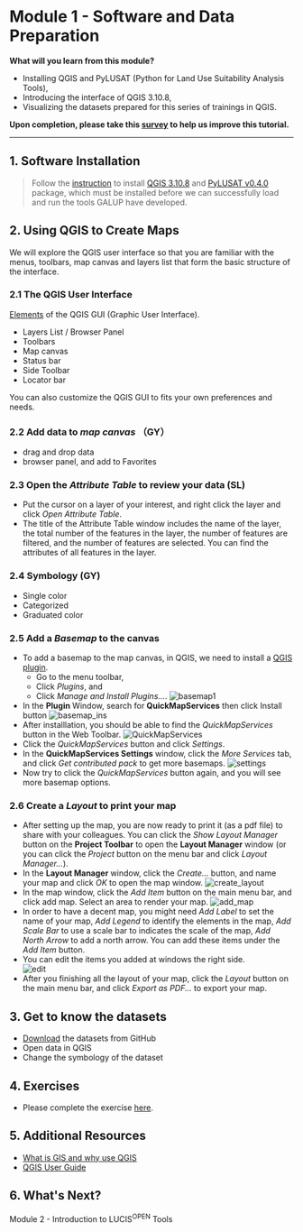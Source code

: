 # Module 1 - Software and Data Preparation

**What will you learn from this module?**

- Installing QGIS and PyLUSAT (Python for Land Use Suitability Analysis Tools),
- Introducing the interface of QGIS 3.10.8,
- Visualizing the datasets prepared for this series of trainings in QGIS.

**Upon completion, please take this [survey](https://docs.google.com/document/d/1p1oy635ZMgXBcyxPJPv2Je-62xTVaNV6xCtltQYvde0/edit)
to help us improve this tutorial.**

---

## 1. Software Installation

> Follow the [instruction](https://github.com/chjch/lucis_qgis/wiki/Installation)
> to install [QGIS 3.10.8](https://qgis.org/en/site/) and
> [PyLUSAT v0.4.0](https://pypi.org/project/pylusat/) package, which
> must be installed before we can successfully load and run the tools GALUP
> have developed.

## 2. Using QGIS to Create Maps

We will explore the QGIS user interface so that you are familiar with the
menus, toolbars, map canvas and layers list that form the basic structure of
the interface.

### 2.1 The QGIS User Interface

[Elements](https://docs.qgis.org/3.10/en/docs/training_manual/basic_map/overview.html)
of the QGIS GUI (Graphic User Interface).

- Layers List / Browser Panel
- Toolbars
- Map canvas
- Status bar
- Side Toolbar
- Locator bar

You can also customize the QGIS GUI to fits your own preferences and needs.

### 2.2 Add data to _map canvas_ （GY）

- drag and drop data
- browser panel, and add to Favorites

### 2.3 Open the _Attribute Table_ to review your data (SL)

- Put the cursor on a layer of your interest, and right click the layer and
  click _Open Attribute Table_.
- The title of the Attribute Table window includes the name of the layer, the
  total number of the features in the layer, the number of features are
  filtered, and the number of features are selected. You can find the
  attributes of all features in the layer.

### 2.4 Symbology (GY)

- Single color
- Categorized
- Graduated color

### 2.5 Add a _Basemap_ to the canvas

- To add a basemap to the map canvas, in QGIS, we need to install a
  [QGIS plugin](https://docs.qgis.org/3.10/en/docs/user_manual/plugins/plugins.html).
  - Go to the menu toolbar,
  - Click _Plugins_, and
  - Click _Manage and Install Plugins..._.
  ![basemap1](../../../images/Basemap/basemap.png)
- In the **Plugin** Window, search for **QuickMapServices** then click Install
  button ![basemap_ins](../../../images/Basemap/quick_map_ins.png)
- After installlation, you should be able to find the _QuickMapServices_ button
  in the Web Toolbar. ![QuickMapServices](../../../images/Basemap/quick_service.png)
- Click the _QuickMapServices_ button and click _Settings_.
- In the **QuickMapServices Settings** window, click the _More Services_ tab,
  and click _Get contributed pack_ to get more basemaps.
  ![settings](../../../images/Basemap/settings.png)
- Now try to click the _QuickMapServices_ button again, and you will see more
  basemap options.
  
### 2.6 Create a _Layout_ to print your map

- After setting up the map, you are now ready to print it (as a pdf file) to
  share with your colleagues. You can click the _Show Layout Manager_ button on
  the **Project Toolbar** to open the **Layout Manager** window (or you can
  click the _Project_ button on the menu bar and click _Layout Manager..._).
- In the **Layout Manager** window, click the _Create..._ button, and name your
  map and click _OK_ to open the map window.
  ![create_layout](../../../images/Export_ur_own_map/layout_manager.png)
- In the map window, click the _Add Item_ button on the main menu bar, and
  click add map. Select an area to render your map.
  ![add_map](../../../images/Export_ur_own_map/add_map.gif)
- In order to have a decent map, you might need _Add Label_ to set the name of
  your map, _Add Legend_ to identify the elements in the map, _Add Scale Bar_
  to use a scale bar to indicates the scale of the map, _Add North Arrow_ to
  add a north arrow. You can add these items under the _Add Item_ button.
- You can edit the items you added at windows the right side.<br>
  ![edit](../../../images/Export_ur_own_map/edit.png)
- After you finishing all the layout of your map, click the _Layout_ button on
  the main menu bar, and click _Export as PDF..._ to export your map.
  
## 3. Get to know the datasets

- [Download](https://github.com/chjch/lucis_qgis) the datasets from GitHub
- Open data in QGIS
- Change the symbology of the dataset

## 4. Exercises

- Please complete the exercise [here](https://github.com/chjch/lucis_qgis).

## 5. Additional Resources

- [What is GIS and why use QGIS](https://www.youtube.com/watch?v=8oEnJvLzDnQ)
- [QGIS User Guide](https://docs.qgis.org/3.16/en/docs/user_manual/)

## 6. What's Next?

Module 2 - Introduction to LUCIS<sup>OPEN</sup> Tools